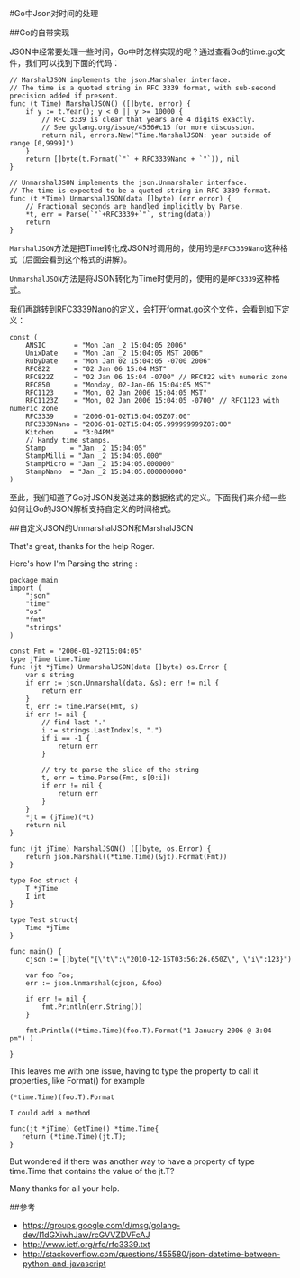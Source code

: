 #Go中Json对时间的处理

##Go的自带实现

JSON中经常要处理一些时间，Go中时怎样实现的呢？通过查看Go的time.go文件，我们可以找到下面的代码：

	// MarshalJSON implements the json.Marshaler interface.
	// The time is a quoted string in RFC 3339 format, with sub-second precision added if present.
	func (t Time) MarshalJSON() ([]byte, error) {
		if y := t.Year(); y < 0 || y >= 10000 {
			// RFC 3339 is clear that years are 4 digits exactly.
			// See golang.org/issue/4556#c15 for more discussion.
			return nil, errors.New("Time.MarshalJSON: year outside of range [0,9999]")
		}
		return []byte(t.Format(`"` + RFC3339Nano + `"`)), nil
	}

	// UnmarshalJSON implements the json.Unmarshaler interface.
	// The time is expected to be a quoted string in RFC 3339 format.
	func (t *Time) UnmarshalJSON(data []byte) (err error) {
		// Fractional seconds are handled implicitly by Parse.
		*t, err = Parse(`"`+RFC3339+`"`, string(data))
		return
	}

`MarshalJSON`方法是把Time转化成JSON时调用的，使用的是`RFC3339Nano`这种格式（后面会看到这个格式的讲解）。

`UnmarshalJSON`方法是将JSON转化为Time时使用的，使用的是`RFC3339`这种格式。

我们再跳转到RFC3339Nano的定义，会打开format.go这个文件，会看到如下定义：

	const (
		ANSIC       = "Mon Jan _2 15:04:05 2006"
		UnixDate    = "Mon Jan _2 15:04:05 MST 2006"
		RubyDate    = "Mon Jan 02 15:04:05 -0700 2006"
		RFC822      = "02 Jan 06 15:04 MST"
		RFC822Z     = "02 Jan 06 15:04 -0700" // RFC822 with numeric zone
		RFC850      = "Monday, 02-Jan-06 15:04:05 MST"
		RFC1123     = "Mon, 02 Jan 2006 15:04:05 MST"
		RFC1123Z    = "Mon, 02 Jan 2006 15:04:05 -0700" // RFC1123 with numeric zone
		RFC3339     = "2006-01-02T15:04:05Z07:00"
		RFC3339Nano = "2006-01-02T15:04:05.999999999Z07:00"
		Kitchen     = "3:04PM"
		// Handy time stamps.
		Stamp      = "Jan _2 15:04:05"
		StampMilli = "Jan _2 15:04:05.000"
		StampMicro = "Jan _2 15:04:05.000000"
		StampNano  = "Jan _2 15:04:05.000000000"
	)

至此，我们知道了Go对JSON发送过来的数据格式的定义。下面我们来介绍一些如何让Go的JSON解析支持自定义的时间格式。

##自定义JSON的UnmarshalJSON和MarshalJSON

That's great, thanks for the help Roger. 

Here's how I'm Parsing the string : 

	package main 
	import ( 
	    "json" 
	    "time" 
	    "os" 
	    "fmt" 
	    "strings" 
	) 

	const Fmt = "2006-01-02T15:04:05" 
	type jTime time.Time 
	func (jt *jTime) UnmarshalJSON(data []byte) os.Error { 
	    var s string 
	    if err := json.Unmarshal(data, &s); err != nil { 
	        return err 
	    } 
	    t, err := time.Parse(Fmt, s) 
	    if err != nil { 
	        // find last "." 
	        i := strings.LastIndex(s, ".") 
	        if i == -1 { 
	            return err 
	        } 

	        // try to parse the slice of the string 
	        t, err = time.Parse(Fmt, s[0:i]) 
	        if err != nil { 
	            return err 
	        } 
	    } 
	    *jt = (jTime)(*t) 
	    return nil 
	} 

	func (jt jTime) MarshalJSON() ([]byte, os.Error) { 
	    return json.Marshal((*time.Time)(&jt).Format(Fmt)) 
	} 

	type Foo struct { 
	    T *jTime 
	    I int 
	} 

	type Test struct{ 
	    Time *jTime 
	} 

	func main() { 
	    cjson := []byte("{\"t\":\"2010-12-15T03:56:26.650Z\", \"i\":123}") 

	    var foo Foo; 
	    err := json.Unmarshal(cjson, &foo) 

	    if err != nil { 
	        fmt.Println(err.String()) 
	    } 

	    fmt.Println((*time.Time)(foo.T).Format("1 January 2006 @ 3:04 
	pm") ) 

	} 


This leaves me with one issue, having to type the property to call it 
properties, like Format() for example 

	(*time.Time)(foo.T).Format 

	I could add a method 

	func(jt *jTime) GetTime() *time.Time{ 
	   return (*time.Time)(jt.T); 
	} 

But wondered if there was another way to have a property of type 
time.Time that contains the value of the jt.T? 

Many thanks for all your help. 

##参考

- https://groups.google.com/d/msg/golang-dev/I1dGXiwhJaw/rcGVVZDVFcAJ
- http://www.ietf.org/rfc/rfc3339.txt
- http://stackoverflow.com/questions/455580/json-datetime-between-python-and-javascript
